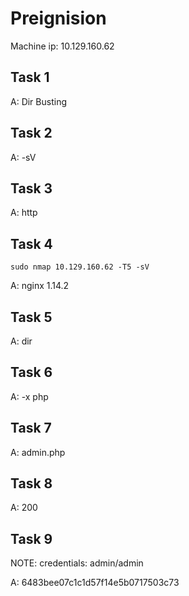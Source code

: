 # Preignision

Machine ip: 10.129.160.62

## Task 1

A: Dir Busting

## Task 2

A: -sV

## Task 3

A: http

## Task 4

`sudo nmap 10.129.160.62 -T5 -sV `

A: nginx 1.14.2

## Task 5

A: dir

## Task 6

A: -x php

## Task 7

A: admin.php

## Task 8

A: 200

## Task 9

NOTE: credentials: admin/admin

A: 6483bee07c1c1d57f14e5b0717503c73


